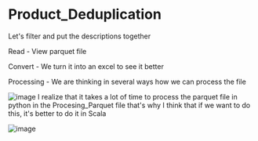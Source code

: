 # Product_Deduplication


Let's filter and put the descriptions together 

Read - View parquet file

Convert - We turn it into an excel to see it better

Processing - We are thinking in several ways how we can process the file 

![image](https://github.com/user-attachments/assets/d4f890f6-df11-4070-ac0c-11501880d8e4)
I realize that it takes a lot of time to process the parquet file in python in the Procesing_Parquet file that's why I think that if we want to do this, it's better to do it in Scala 

![image](https://github.com/user-attachments/assets/2941d765-3ec1-47f5-88b7-0daf3efd7bc3)

